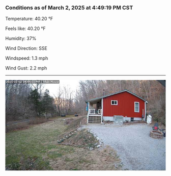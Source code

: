 ### Conditions as of March 2, 2025 at 4:49:19 PM CST 

Temperature: 40.20 &deg;F

Feels like: 40.20 &deg;F

Humidity: 37%

Wind Direction: SSE

Windspeed: 1.3 mph

Wind Gust: 2.2 mph

---

<img src="./images/latest.jpeg"/>

